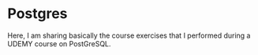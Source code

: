 # Postgres

Here, I am sharing basically the course exercises that I performed during a UDEMY course on PostGreSQL.
